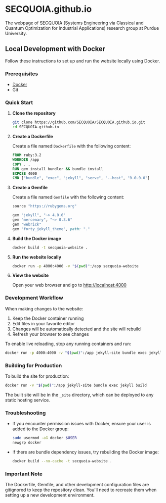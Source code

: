 # SECQUOIA.github.io

The webpage of [SECQUOIA](https://SECQUOIA.github.io/) (Systems Engineering via Classical and Quantum Optimization for Industrial Applications) research group at Purdue University.

## Local Development with Docker

Follow these instructions to set up and run the website locally using Docker.

### Prerequisites

- [Docker](https://docs.docker.com/get-docker/)
- Git

### Quick Start

1. **Clone the repository**

   ```bash
   git clone https://github.com/SECQUOIA/SECQUOIA.github.io.git
   cd SECQUOIA.github.io
   ```

2. **Create a Dockerfile**

   Create a file named `Dockerfile` with the following content:

   ```dockerfile
   FROM ruby:3.2
   WORKDIR /app
   COPY . .
   RUN gem install bundler && bundle install
   EXPOSE 4000
   CMD ["bundle", "exec", "jekyll", "serve", "--host", "0.0.0.0"]
   ```

3. **Create a Gemfile**

   Create a file named `Gemfile` with the following content:

   ```ruby
   source "https://rubygems.org"
   
   gem "jekyll", "~> 4.0.0"
   gem "mercenary", "~> 0.3.6"
   gem "webrick"
   gem "forty_jekyll_theme", path: "."
   ```

4. **Build the Docker image**

   ```bash
   docker build -t secquoia-website .
   ```

5. **Run the website locally**

   ```bash
   docker run -p 4000:4000 -v "$(pwd)":/app secquoia-website
   ```

6. **View the website**

   Open your web browser and go to [http://localhost:4000](http://localhost:4000)

### Development Workflow

When making changes to the website:

1. Keep the Docker container running
2. Edit files in your favorite editor
3. Changes will be automatically detected and the site will rebuild
4. Refresh your browser to see changes

To enable live reloading, stop any running containers and run:

```bash
docker run -p 4000:4000 -v "$(pwd)":/app jekyll-site bundle exec jekyll serve --livereload --host 0.0.0.0
```

### Building for Production

To build the site for production:

```bash
docker run -v "$(pwd)":/app jekyll-site bundle exec jekyll build
```

The built site will be in the `_site` directory, which can be deployed to any static hosting service.

### Troubleshooting

- If you encounter permission issues with Docker, ensure your user is added to the Docker group:
  ```bash
  sudo usermod -aG docker $USER
  newgrp docker
  ```

- If there are bundle dependency issues, try rebuilding the Docker image:
  ```bash
  docker build --no-cache -t secquoia-website .
  ```

### Important Note

The Dockerfile, Gemfile, and other development configuration files are gitignored to keep the repository clean. You'll need to recreate them when setting up a new development environment.
